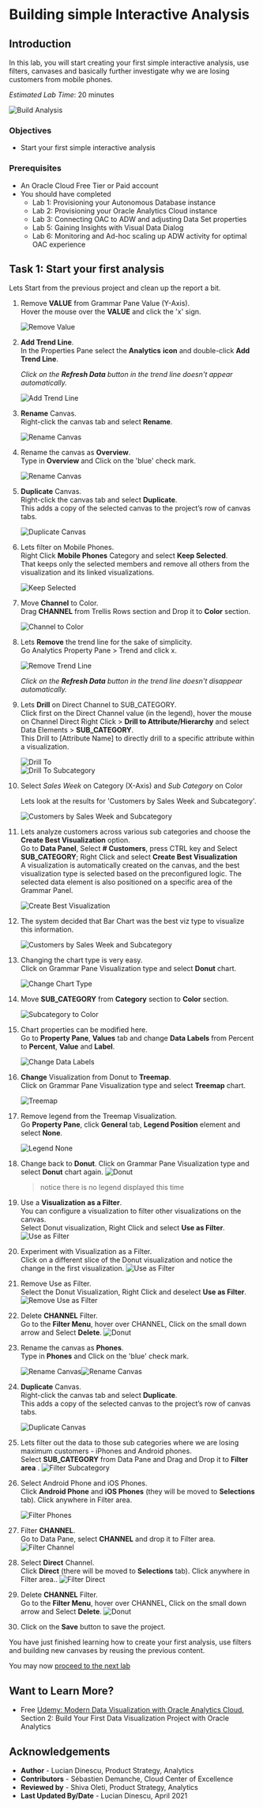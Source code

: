 # Building simple Interactive Analysis

## Introduction

In this lab, you will start creating your first simple interactive analysis, use filters, canvases and basically further investigate why we are losing customers from mobile phones.

_Estimated Lab Time_: 20 minutes

![Build Analysis](../build-analysis/images/build-analysis.png)

### Objectives

- Start your first simple interactive analysis

### Prerequisites

* An Oracle Cloud Free Tier or Paid account
* You should have completed  
    * Lab 1: Provisioning your Autonomous Database instance
    * Lab 2: Provisioning your Oracle Analytics Cloud instance
    * Lab 3: Connecting OAC to ADW and adjusting Data Set properties
    * Lab 5: Gaining Insights with Visual Data Dialog
    * Lab 6: Monitoring and Ad-hoc scaling up ADW activity for optimal OAC experience

## Task 1: Start your first analysis

Lets Start from the previous project and clean up the report a bit.

1.  Remove **VALUE** from Grammar Pane Value (Y-Axis).  
Hover the mouse over the **VALUE** and click the 'x' sign.

    ![Remove Value](../build-analysis/images/remove-valuesmall.png)

2.  **Add Trend Line**.  
In the Properties Pane select the **Analytics** **icon** and double-click **Add Trend Line**.

     _Click on the **Refresh Data** button in the trend line doesn't appear automatically._

    ![Add Trend Line](../build-analysis/images/add-trendlinesmall.png)

3.  **Rename** Canvas.  
Right-click the canvas tab and select  **Rename**.

    ![Rename Canvas](../build-analysis/images/rename-canvassmall.png)

4.  Rename the canvas as **Overview**.  
Type in **Overview** and Click on the 'blue' check mark.

    ![Rename Canvas](../build-analysis/images/canvas-overview.png)

5.  **Duplicate** Canvas.  
Right-click the canvas tab and select  **Duplicate**.  
This adds a copy of the selected canvas to the project’s row of canvas tabs.

    ![Duplicate Canvas](../build-analysis/images/duplicate-canvassmall.png)

6.  Lets filter on Mobile Phones.   
Right Click **Mobile Phones** Category and select **Keep Selected**.  
That keeps only the selected members and remove all others from the visualization and its linked visualizations.

    ![Keep Selected](../build-analysis/images/keepselected-mobilephone.png)

7.  Move **Channel** to Color.  
Drag **CHANNEL** from Trellis Rows section and Drop it to **Color** section.

    ![Channel to Color](../build-analysis/images/channeltocolorsmall.png)

8.  Lets **Remove** the trend line for the sake of simplicity.  
Go Analytics Property Pane > Trend and click x.

    ![Remove Trend Line](../build-analysis/images/remove-trend.png)

     _Click on the **Refresh Data** button in the trend line doesn't disappear automatically._

9.  Lets **Drill** on Direct Channel to SUB\_CATEGORY.  
Click first on the Direct Channel value (in the legend), hover the mouse on Channel Direct
Right Click > **Drill to Attribute/Hierarchy** and select Data Elements > **SUB\_CATEGORY**.  
This Drill to [Attribute Name] to directly drill to a specific attribute within a visualization.

    ![Drill To](../build-analysis/images/channeldirect-drillto.png)  
    ![Drill To Subcategory](../build-analysis/images/channeldirect-drilltosubcategorysmall.png)

10.  Select _Sales Week_ on Category (X-Axis) and _Sub Category_ on Color

     Lets look at the results for 'Customers by Sales Week and Subcategory'.

     ![Customers by Sales Week and Subcategory](../build-analysis/images/channeldirect-drilltosubcategoryimg.png)

11.  Lets analyze customers across various sub categories and choose the **Create Best Visualization** option.  
Go to **Data Panel**,  Select **# Customers**, press CTRL key and Select  **SUB\_CATEGORY**; Right Click and select **Create Best Visualization**  
A visualization is automatically created on the canvas, and the best visualization type is selected based on the preconfigured logic. The selected data element is also positioned on a specific area of the Grammar Panel.

     ![Create Best Visualization](../build-analysis/images/createbestviz-customerssubcategory.png)

12.  The system decided that Bar Chart was the best viz type to visualize this information.

     ![Customers by Sales Week and Subcategory](../build-analysis/images/createbestviz-customerssubcategory2.png)

13.  Changing the chart type is very easy.  
Click on Grammar Pane Visualization type  and select **Donut** chart.

     ![Change Chart Type](../build-analysis/images/customerssubcategory-donut.png)

14.  Move **SUB_CATEGORY** from **Category** section to **Color** section.

     ![Subcategory to Color](../build-analysis/images/customerssubcategory-donut2.png)

15. Chart properties can be modified here.  
Go to **Property Pane**, **Values** tab and change **Data Labels** from Percent to **Percent**, **Value** and **Label**.

     ![Change Data Labels](../build-analysis/images/customerssubcategory-donut3.png)

16.  **Change** Visualization from Donut to **Treemap**.  
Click on Grammar Pane Visualization type  and select **Treemap** chart.

     ![Treemap](../build-analysis/images/customerssubcategory-treemap.png)

17.  Remove legend from the Treemap Visualization.  
Go **Property Pane**, click **General** tab, **Legend Position** element and select **None**.

     ![Legend None](../build-analysis/images/change-legendtonone2.png)

18.  Change back to **Donut**.
Click on Grammar Pane Visualization type  and select **Donut** chart again.
     ![Donut](../build-analysis/images/customerssubcategory-donut4.png)  
     > notice there is no legend displayed this time

19. Use a **Visualization** **as a Filter**.  
You can configure a visualization to filter other visualizations on the canvas.  
Select Donut visualization, Right Click and select **Use as Filter**.
     ![Use as Filter](../build-analysis/images/customerssubcategory-donut-useasfilter.png)

20. Experiment with Visualization as a Filter.  
Click on a different slice of the Donut visualization and notice the change in the first visualization.
     ![Use as Filter](../build-analysis/images/customerssubcategory-donut-useasfilter2.png)

21. Remove Use as Filter.  
Select the Donut Visualization, Right Click and deselect **Use as Filter**.
     ![Remove Use as Filter](../build-analysis/images/remove-useasfilter.png)

22. Delete **CHANNEL** Filter.  
Go to the **Filter Menu**, hover over CHANNEL, Click on the small down arrow and Select **Delete**.
     ![Donut](../build-analysis/images/remove-channelfilter.png)

23.  Rename the canvas as **Phones**.  
Type in **Phones** and Click on the 'blue' check mark.

     ![Rename Canvas](../build-analysis/images/rename-canvasphones.png)![Rename Canvas](../build-analysis/images/rename-canvasphones2.png)

24.  **Duplicate** Canvas.  
Right-click the canvas tab and select  **Duplicate**.  
This adds a copy of the selected canvas to the project’s row of canvas tabs.

     ![Duplicate Canvas](../build-analysis/images/duplicate-canvassmall2.png)


25. Lets filter out the data to those sub categories where we are losing maximum customers - iPhones and Android phones.  
Select **SUB_CATEGORY** from Data Pane and Drag and Drop it to **Filter area** .
     ![Filter Subcategory](../build-analysis/images/filter-subcategory.png)

26. Select Android Phone and iOS Phones.  
Click **Android Phone** and **iOS Phones** (they will be moved to **Selections** tab). Click anywhere in Filter area.

     ![Filter Phones](../build-analysis/images/filter-subcategoryandroidios.png)

27. Filter **CHANNEL**.  
Go to Data Pane, select **CHANNEL** and drop it to Filter area.
     ![Filter Channel](../build-analysis/images/filter-channel.png)

28. Select **Direct** Channel.  
Click **Direct** (there will be moved to **Selections** tab). Click anywhere in Filter area..
     ![Filter Direct](../build-analysis/images/filter-channeldirect.png)

29. Delete **CHANNEL** Filter.  
Go to the **Filter Menu**, hover over CHANNEL, Click on the small down arrow and Select **Delete**.
     ![Donut](../build-analysis/images/remove-channelfilter.png)

30. Click on the **Save** button to save the project.

You have just finished learning how to create your first analysis, use filters and building new canvases by reusing the previous content.

You may now [proceed to the next lab](#next)

## Want to Learn More?

* Free [Udemy: Modern Data Visualization with Oracle Analytics Cloud](https://www.udemy.com/augmented-analytics/), Section 2: Build Your First Data Visualization Project with Oracle Analytics

## **Acknowledgements**

- **Author** - Lucian Dinescu, Product Strategy, Analytics
- **Contributors** - Sébastien Demanche, Cloud Center of Excellence
- **Reviewed by** - Shiva Oleti, Product Strategy, Analytics
- **Last Updated By/Date** - Lucian Dinescu, April 2021